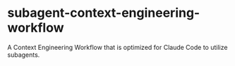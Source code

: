 # subagent-context-engineering-workflow
A Context Engineering Workflow that is optimized for Claude Code to utilize subagents. 
